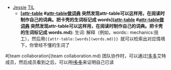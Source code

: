 - [Jessie](Jessie.md) [TIL](TIL.md)
    - **[[attr-table](attr-table.md) #[attr-table做词典](attr-table做词典.md) 突然发现attr-table可以这样用，在阅读时制作自己的词典。把卡壳的生词标记成 words]([attr-table](attr-table.md) #[attr-table做词典](attr-table做词典.md) 突然发现attr-table可以这样用，在阅读时制作自己的词典。把卡壳的生词标记成 words.md):** 生词: 解释（例如，words:: mechanics:技工），然后用`{{attr-table:[words](words.md)}} `就可以检索出对应情境下，你曾经不懂的生词了
    
#[team collaboration](team collaboration.md) 团队协作时，可以通过[!多多](!多多.md)艾特成员，然后成员看到之后，可以用[~~!多多~~](~~!多多~~.md)来证明自己已读
